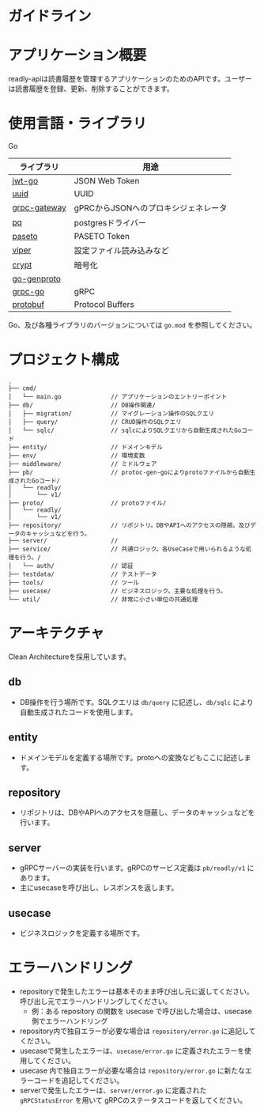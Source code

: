 # ガイドライン

# アプリケーション概要

readly-apiは読書履歴を管理するアプリケーションのためのAPIです。ユーザーは読書履歴を登録、更新、削除することができます。

# 使用言語・ライブラリ

Go

| ライブラリ                                                          | 用途                     |
|----------------------------------------------------------------|------------------------|
| [jwt-go](https://github.com/golang-jwt/jwt)                    | JSON Web Token         |
| [uuid](https://github.com/google/uuid)                         | UUID                   |
| [grpc-gateway](https://github.com/grpc-ecosystem/grpc-gateway) | gPRCからJSONへのプロキシジェネレータ |
| [pq](https://github.com/lib/pq)                                | postgresドライバー          |
| [paseto](https://github.com/o1egl/paseto)                      | PASETO Token           |
| [viper](https://github.com/spf13/viper)                        | 設定ファイル読み込みなど           |
| [crypt](https://github.com/golang/crypto)                      | 暗号化                    |
| [go-genproto](https://github.com/googleapis/go-genproto)       |                        |
| [grpc-go](https://github.com/grpc/grpc-go)                     | gRPC                   |
| [protobuf](https://github.com/protocolbuffers/protobuf)        | Protocol Buffers       |

Go、及び各種ライブラリのバージョンについては `go.mod` を参照してください。

# プロジェクト構成

```
.
├── cmd/
│   └── main.go              // アプリケーションのエントリーポイント
├── db/                      // DB操作関連/
│   ├── migration/           // マイグレーション操作のSQLクエリ
│   ├── query/               // CRUD操作のSQLクエリ
│   └── sqlc/                // sqlcによりSQLクエリから自動生成されたGoコード
├── entity/                  // ドメインモデル
├── env/                     // 環境変数
├── middleware/              // ミドルウェア
├── pb/                      // protoc-gen-goによりprotoファイルから自動生成されたGoコード/
│   └── readly/
│       └── v1/
├── proto/                   // protoファイル/
│   └── readly/
│       └── v1/
├── repository/              // リポジトリ。DBやAPIへのアクセスの隠蔽。及びデータのキャッシュなどを行う。
├── server/                  // 
├── service/                 // 共通ロジック。各UseCaseで用いられるような処理を行う。/
│   └── auth/                // 認証
├── testdata/                // テストデータ
├── tools/                   // ツール
├── usecase/                 // ビジネスロジック。主要な処理を行う。 
└── util/                    // 非常に小さい単位の共通処理
```

# アーキテクチャ

Clean Architectureを採用しています。

## db

- DB操作を行う場所です。SQLクエリは `db/query` に記述し、`db/sqlc` により自動生成されたコードを使用します。

## entity

- ドメインモデルを定義する場所です。protoへの変換などもここに記述します。

## repository

- リポジトリは、DBやAPIへのアクセスを隠蔽し、データのキャッシュなどを行います。

## server

- gRPCサーバーの実装を行います。gRPCのサービス定義は `pb/readly/v1` にあります。
- 主にusecaseを呼び出し、レスポンスを返します。

## usecase

- ビジネスロジックを定義する場所です。

# エラーハンドリング

- repositoryで発生したエラーは基本そのまま呼び出し元に返してください。呼び出し元でエラーハンドリングしてください。
    - 例：ある repository の関数を usecase で呼び出した場合は、usecase 側でエラーハンドリング
- repository内で独自エラーが必要な場合は `repository/error.go` に追記してください。
- usecaseで発生したエラーは、`usecase/error.go` に定義されたエラーを使用してください。
- usecase 内で独自エラーが必要な場合は `repository/error.go` に新たなエラーコードを追記してください。
- serverで発生したエラーは、`server/error.go` に定義された `gRPCStatusError` を用いて gRPCのステータスコードを返してください。